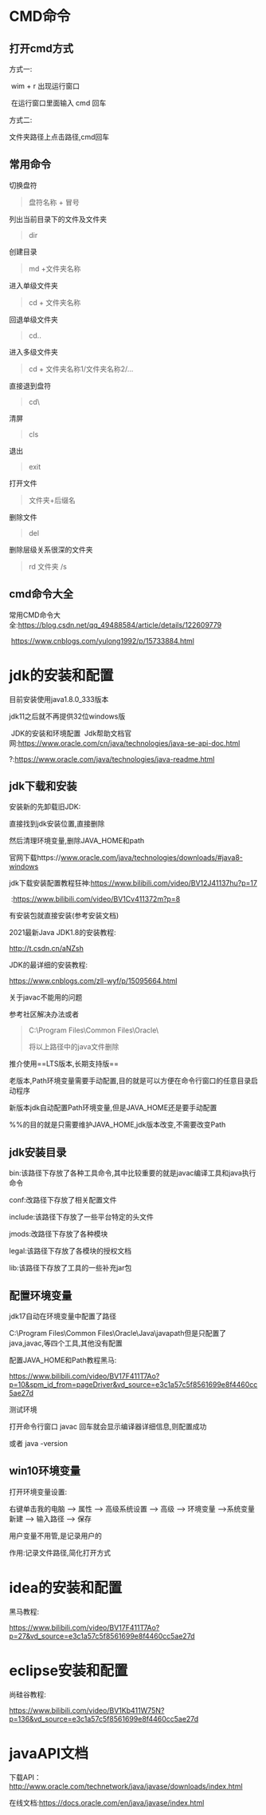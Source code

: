 # CMD命令

## 打开cmd方式

方式一:

​	wim + r 出现运行窗口

​	在运行窗口里面输入 cmd 回车

方式二:

文件夹路径上点击路径,cmd回车



## 常用命令

切换盘符

> 盘符名称 + 冒号

列出当前目录下的文件及文件夹

> dir

创建目录

> md +文件夹名称

进入单级文件夹

> cd + 文件夹名称

回退单级文件夹

> cd..

进入多级文件夹

> cd + 文件夹名称1/文件夹名称2/...

直接退到盘符

> cd\

清屏

> cls

退出

> exit

打开文件

> 文件夹+后缀名

删除文件

> del

删除层级关系很深的文件夹

> rd 文件夹 /s 



## cmd命令大全

常用CMD命令大全:https://blog.csdn.net/qq_49488584/article/details/122609779

​										https://www.cnblogs.com/yulong1992/p/15733884.html



# jdk的安装和配置

目前安装使用java1.8.0_333版本

jdk11之后就不再提供32位windows版



​	JDK的安装和环境配置
​		Jdk帮助文档官网:https://www.oracle.com/cn/java/technologies/java-se-api-doc.html

?:https://www.oracle.com/java/technologies/java-readme.html

## jdk下载和安装

安装新的先卸载旧JDK:

直接找到jdk安装位置,直接删除

然后清理环境变量,删除JAVA_HOME和path



官网下载https://www.oracle.com/java/technologies/downloads/#java8-windows

jdk下载安装配置教程狂神:https://www.bilibili.com/video/BV12J41137hu?p=17

​												:https://www.bilibili.com/video/BV1Cv411372m?p=8

有安装包就直接安装(参考安装文档)



2021最新Java JDK1.8的安装教程:

http://t.csdn.cn/aNZsh



JDK的最详细的安装教程:

https://www.cnblogs.com/zll-wyf/p/15095664.html



关于javac不能用的问题

参考社区解决办法或者

> C:\Program Files\Common Files\Oracle\
>
> 将以上路径中的java文件删除

推介使用==LTS版本,长期支持版==

老版本,Path环境变量需要手动配置,目的就是可以方便在命令行窗口的任意目录启动程序

新版本jdk自动配置Path环境变量,但是JAVA_HOME还是要手动配置

%%的目的就是只需要维护JAVA_HOME,jdk版本改变,不需要改变Path



## jdk安装目录

bin:该路径下存放了各种工具命令,其中比较重要的就是javac编译工具和java执行命令

conf:改路径下存放了相关配置文件

include:该路径下存放了一些平台特定的头文件

jmods:改路径下存放了各种模块

legal:该路径下存放了各模块的授权文档

lib:该路径下存放了工具的一些补充jar包



## 配置环境变量

jdk17自动在环境变量中配置了路径

C:\Program Files\Common Files\Oracle\Java\javapath但是只配置了java,javac,等四个工具,其他没有配置

配置JAVA_HOME和Path教程黑马:

https://www.bilibili.com/video/BV17F411T7Ao?p=10&spm_id_from=pageDriver&vd_source=e3c1a57c5f8561699e8f4460cc5ae27d



测试环境

打开命令行窗口 javac 回车就会显示编译器详细信息,则配置成功

或者 java -version

## win10环境变量

打开环境变量设置:

右键单击我的电脑 --> 属性 --> 高级系统设置 --> 高级 --> 环境变量 -->系统变量新建 --> 输入路径 --> 保存

用户变量不用管,是记录用户的

作用:记录文件路径,简化打开方式



# idea的安装和配置

黑马教程:

https://www.bilibili.com/video/BV17F411T7Ao?p=27&vd_source=e3c1a57c5f8561699e8f4460cc5ae27d



# eclipse安装和配置

尚硅谷教程:

https://www.bilibili.com/video/BV1Kb411W75N?p=136&vd_source=e3c1a57c5f8561699e8f4460cc5ae27d



# javaAPI文档

下载API：http://www.oracle.com/technetwork/java/javase/downloads/index.html 

在线文档:https://docs.oracle.com/en/java/javase/index.html

